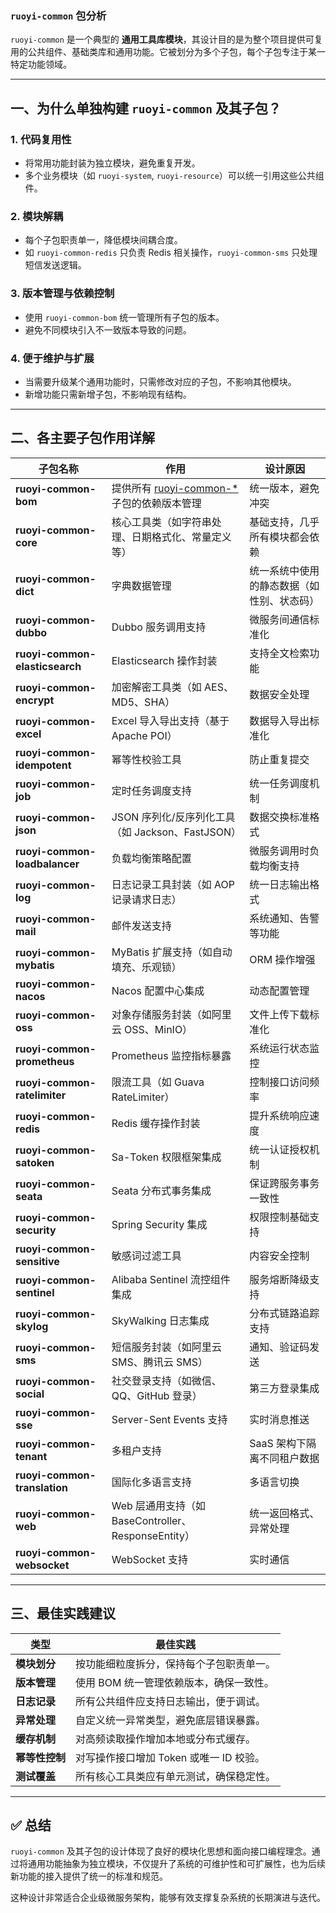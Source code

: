 
### `ruoyi-common` 包分析

`ruoyi-common` 是一个典型的 **通用工具库模块**，其设计目的是为整个项目提供可复用的公共组件、基础类库和通用功能。它被划分为多个子包，每个子包专注于某一特定功能领域。

---

## 一、为什么单独构建 `ruoyi-common` 及其子包？

### 1. **代码复用性**
- 将常用功能封装为独立模块，避免重复开发。
- 多个业务模块（如 `ruoyi-system`, `ruoyi-resource`）可以统一引用这些公共组件。

### 2. **模块解耦**
- 每个子包职责单一，降低模块间耦合度。
- 如 `ruoyi-common-redis` 只负责 Redis 相关操作，`ruoyi-common-sms` 只处理短信发送逻辑。

### 3. **版本管理与依赖控制**
- 使用 `ruoyi-common-bom` 统一管理所有子包的版本。
- 避免不同模块引入不一致版本导致的问题。

### 4. **便于维护与扩展**
- 当需要升级某个通用功能时，只需修改对应的子包，不影响其他模块。
- 新增功能只需新增子包，不影响现有结构。

---

## 二、各主要子包作用详解

| 子包名称 | 作用 | 设计原因 |
|----------|------|-----------|
| **ruoyi-common-bom** | 提供所有 [ruoyi-common-*](file://E:\ProgramProject\RuoYi-Cloud-Plus\ruoyi-common\ruoyi-common-bom\pom.xml) 子包的依赖版本管理 | 统一版本，避免冲突 |
| **ruoyi-common-core** | 核心工具类（如字符串处理、日期格式化、常量定义等） | 基础支持，几乎所有模块都会依赖 |
| **ruoyi-common-dict** | 字典数据管理 | 统一系统中使用的静态数据（如性别、状态码） |
| **ruoyi-common-dubbo** | Dubbo 服务调用支持 | 微服务间通信标准化 |
| **ruoyi-common-elasticsearch** | Elasticsearch 操作封装 | 支持全文检索功能 |
| **ruoyi-common-encrypt** | 加密解密工具类（如 AES、MD5、SHA） | 数据安全处理 |
| **ruoyi-common-excel** | Excel 导入导出支持（基于 Apache POI） | 数据导入导出标准化 |
| **ruoyi-common-idempotent** | 幂等性校验工具 | 防止重复提交 |
| **ruoyi-common-job** | 定时任务调度支持 | 统一任务调度机制 |
| **ruoyi-common-json** | JSON 序列化/反序列化工具（如 Jackson、FastJSON） | 数据交换标准格式 |
| **ruoyi-common-loadbalancer** | 负载均衡策略配置 | 微服务调用时负载均衡支持 |
| **ruoyi-common-log** | 日志记录工具封装（如 AOP 记录请求日志） | 统一日志输出格式 |
| **ruoyi-common-mail** | 邮件发送支持 | 系统通知、告警等功能 |
| **ruoyi-common-mybatis** | MyBatis 扩展支持（如自动填充、乐观锁） | ORM 操作增强 |
| **ruoyi-common-nacos** | Nacos 配置中心集成 | 动态配置管理 |
| **ruoyi-common-oss** | 对象存储服务封装（如阿里云 OSS、MinIO） | 文件上传下载标准化 |
| **ruoyi-common-prometheus** | Prometheus 监控指标暴露 | 系统运行状态监控 |
| **ruoyi-common-ratelimiter** | 限流工具（如 Guava RateLimiter） | 控制接口访问频率 |
| **ruoyi-common-redis** | Redis 缓存操作封装 | 提升系统响应速度 |
| **ruoyi-common-satoken** | Sa-Token 权限框架集成 | 统一认证授权机制 |
| **ruoyi-common-seata** | Seata 分布式事务集成 | 保证跨服务事务一致性 |
| **ruoyi-common-security** | Spring Security 集成 | 权限控制基础支持 |
| **ruoyi-common-sensitive** | 敏感词过滤工具 | 内容安全控制 |
| **ruoyi-common-sentinel** | Alibaba Sentinel 流控组件集成 | 服务熔断降级支持 |
| **ruoyi-common-skylog** | SkyWalking 日志集成 | 分布式链路追踪支持 |
| **ruoyi-common-sms** | 短信服务封装（如阿里云 SMS、腾讯云 SMS） | 通知、验证码发送 |
| **ruoyi-common-social** | 社交登录支持（如微信、QQ、GitHub 登录） | 第三方登录集成 |
| **ruoyi-common-sse** | Server-Sent Events 支持 | 实时消息推送 |
| **ruoyi-common-tenant** | 多租户支持 | SaaS 架构下隔离不同租户数据 |
| **ruoyi-common-translation** | 国际化多语言支持 | 多语言切换 |
| **ruoyi-common-web** | Web 层通用支持（如 BaseController、ResponseEntity） | 统一返回格式、异常处理 |
| **ruoyi-common-websocket** | WebSocket 支持 | 实时通信 |

---

## 三、最佳实践建议

| 类型 | 最佳实践 |
|------|----------|
| **模块划分** | 按功能细粒度拆分，保持每个子包职责单一。 |
| **版本管理** | 使用 BOM 统一管理依赖版本，确保一致性。 |
| **日志记录** | 所有公共组件应支持日志输出，便于调试。 |
| **异常处理** | 自定义统一异常类型，避免底层错误暴露。 |
| **缓存机制** | 对高频读取操作增加本地或分布式缓存。 |
| **幂等性控制** | 对写操作接口增加 Token 或唯一 ID 校验。 |
| **测试覆盖** | 所有核心工具类应有单元测试，确保稳定性。 |

---

## ✅ 总结

`ruoyi-common` 及其子包的设计体现了良好的模块化思想和面向接口编程理念。通过将通用功能抽象为独立模块，不仅提升了系统的可维护性和可扩展性，也为后续新功能的接入提供了统一的标准和规范。

这种设计非常适合企业级微服务架构，能够有效支撑复杂系统的长期演进与迭代。